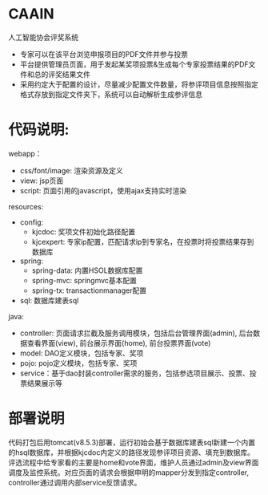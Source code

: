 # CAAIN
人工智能协会评奖系统

- 专家可以在该平台浏览申报项目的PDF文件并参与投票
- 平台提供管理员页面，用于发起某奖项投票&生成每个专家投票结果的PDF文件和总的评奖结果文件
- 采用约定大于配置的设计，尽量减少配置文件数量，将参评项目信息按照指定格式存放到指定文件夹下，系统可以自动解析生成参评信息

# 代码说明:

webapp：
   - css/font/image: 渲染资源及定义
   - view: jsp页面
   - script: 页面引用的javascript，使用ajax支持实时渲染

resources:
   - config:
      - kjcdoc: 奖项文件初始化路径配置
      - kjcexpert: 专家ip配置，匹配请求ip到专家名，在投票时将投票结果存到数据库
   - spring:
      - spring-data: 内置HSOL数据库配置
      - spring-mvc: springmvc基本配置
      - spring-tx: transactionmanager配置
   - sql: 数据库建表sql

java:
   - controller: 页面请求拦截及服务调用模块，包括后台管理界面(admin), 后台数据查看界面(view), 前台展示界面(home), 前台投票界面(vote)
   - model: DAO定义模块，包括专家、奖项
   - pojo: pojo定义模块，包括专家、奖项
   - service：基于dao封装controller需求的服务，包括参选项目展示、投票、投票结果展示等

# 部署说明

代码打包后用tomcat(v8.5.3)部署，运行初始会基于数据库建表sql新建一个内置的hsql数据库，并根据kjcdoc内定义的路径发现参评项目资源、填充到数据库。评选流程中给专家看的主要是home和vote界面，维护人员通过admin及view界面调度及监控系统。对应页面的请求会根据申明的mapper分发到指定controller, controller通过调用内部service反馈请求。 
